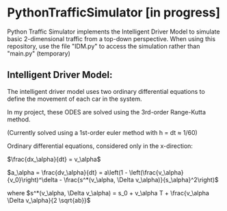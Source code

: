 # PythonTrafficSimulator [in progress]
Python Traffic Simulator implements the Intelligent Driver Model to simulate basic 2-dimensional traffic from a top-down perspective. 
When using this repository, use the file "IDM.py" to access the simulation rather than "main.py" (temporary)

## Intelligent Driver Model:
The intelligent driver model uses two ordinary differential equations to define the movement of each car in the system.

In my project, these ODES are solved using the 3rd-order Range-Kutta method.

(Currently solved using a 1st-order euler method with h = dt $\approx$ 1/60)

Ordinary differential equations, considered only in the x-direction:

$\frac{dx_\alpha}{dt} = v_\alpha$

$a_\alpha = \frac{dv_\alpha}{dt} = a\left(1 - \left(\frac{v_\alpha}{v_0}\right)^\delta - \frac{s^*(v_\alpha, \Delta v_\alpha)}{s_\alpha}^2\right)$

where $s^*(v_\alpha, \Delta v_\alpha) = s_0 + v_\alpha T + \frac{v_\alpha \Delta v_\alpha}{2 \sqrt{ab}}$
